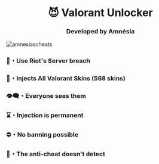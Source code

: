 <h1 align="center">😈 Valorant Unlocker</h1>
<h3 align="center">Developed by Amnésia</h3>

<p align="left"> <img src="https://komarev.com/ghpvc/?username=amnesiascheats&label=Profile%20views&color=0e75b6&style=flat" alt="amnesiascheats" /> </p>

<h3 align="left">💩・Use Riot's Server breach</h3>
<h3 align="left">👯・Injects All Valorant Skins (568 skins)</h3>
<h3 align="left">👁️‍🗨️・Everyone sees them</h3>
<h3 align="left">⌛・Injection is permanent</h3>
<h3 align="left">⛔・No banning possible</h3>
<h3 align="left">🙈・The anti-cheat doesn't detect</h3>
<p align="left">
</p>



